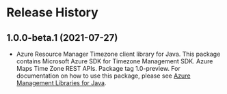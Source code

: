 # Release History

## 1.0.0-beta.1 (2021-07-27)

- Azure Resource Manager Timezone client library for Java. This package contains Microsoft Azure SDK for Timezone Management SDK. Azure Maps Time Zone REST APIs. Package tag 1.0-preview. For documentation on how to use this package, please see [Azure Management Libraries for Java](https://aka.ms/azsdk/java/mgmt).

